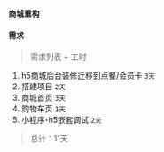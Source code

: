 #### 商城重构

#### 需求
> 需求列表 + 工时

1. h5商城后台装修迁移到点餐/会员卡  `3天`
2. 搭建项目 `2天`
3. 商城首页 `3天`
4. 购物车页 `1天`
5. 小程序-h5嵌套调试 `2天`

> 总计：11天